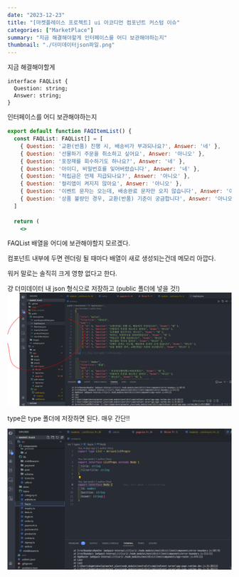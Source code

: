 ```yaml
---
date: "2023-12-23"
title: "[마켓플레이스 프로젝트] ui 아코디언 컴포넌트 커스텀 이슈"
categories: ["MarketPlace"]
summary: "지금 해결해야할게 인터페이스를 어디 보관해야하는지"
thumbnail: "./더미데이터json파일.png"
---
```


지금 해결해야할게

```tsx
interface FAQList {
  Question: string;
  Answer: string;
}
```

인터페이스를 어디 보관해야하는지

```jsx
export default function FAQItemList() {
  const FAQList: FAQList[] = [
    { Question: '교환(반품) 진행 시, 배송비가 부과되나요?', Answer: '네' },
    { Question: '선물하기 주문을 취소하고 싶어요', Answer: '아니오' },
    { Question: '포장재를 회수하기도 하나요?', Answer: '네' },
    { Question: '아이디, 비밀번호를 잊어버렸습니다', Answer: '네' },
    { Question: '적립금은 언제 지급되나요?', Answer: '아니오' },
    { Question: '컬리앱이 켜지지 않아요', Answer: '아니오' },
    { Question: '이벤트 문자는 오는데, 배송완료 문자만 오지 않습니다', Answer: '아니오' },
    { Question: '상품 불량인 경우, 교환(반품) 기준이 궁금합니다', Answer: '아니오' },
  ]

  return (
    <>
```

FAQList 배열을 어디에 보관해야할지 모르겠다.

컴포넌트 내부에 두면 렌더링 될 때마다 배열이 새로 생성되는건데 메모리 아깝다.

워커 말로는 솔직히 크게 영향 없다고 한다.

걍 더미데이터 내 json 형식으로 저장하고 (public 폴더에 넣을 것!)
![alt text](image-4.png)

type은 type 폴더에 저장하면 된다. 매우 간단!!

![alt text](image-5.png)
